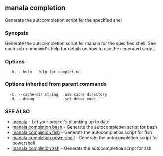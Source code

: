 ## manala completion

Generate the autocompletion script for the specified shell

### Synopsis

Generate the autocompletion script for manala for the specified shell.
See each sub-command's help for details on how to use the generated script.


### Options

```
  -h, --help   help for completion
```

### Options inherited from parent commands

```
  -c, --cache-dir string   use cache directory
  -d, --debug              set debug mode
```

### SEE ALSO

* [manala](manala.md)	 - Let your project's plumbing up to date
* [manala completion bash](manala_completion_bash.md)	 - Generate the autocompletion script for bash
* [manala completion fish](manala_completion_fish.md)	 - Generate the autocompletion script for fish
* [manala completion powershell](manala_completion_powershell.md)	 - Generate the autocompletion script for powershell
* [manala completion zsh](manala_completion_zsh.md)	 - Generate the autocompletion script for zsh

